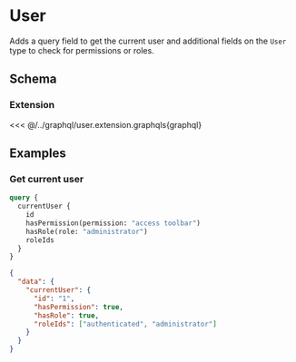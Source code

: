 # User

Adds a query field to get the current user and additional fields on the `User` type to check for permissions or roles.

## Schema

### Extension

<<< @/../graphql/user.extension.graphqls{graphql}

## Examples

### Get current user

```graphql
query {
  currentUser {
    id
    hasPermission(permission: "access toolbar")
    hasRole(role: "administrator")
    roleIds
  }
}
```

```json
{
  "data": {
    "currentUser": {
      "id": "1",
      "hasPermission": true,
      "hasRole": true,
      "roleIds": ["authenticated", "administrator"]
    }
  }
}
```
